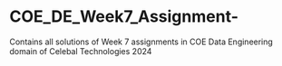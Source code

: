 # COE_DE_Week7_Assignment-
Contains all solutions of Week 7 assignments in COE Data Engineering domain of Celebal Technologies 2024
